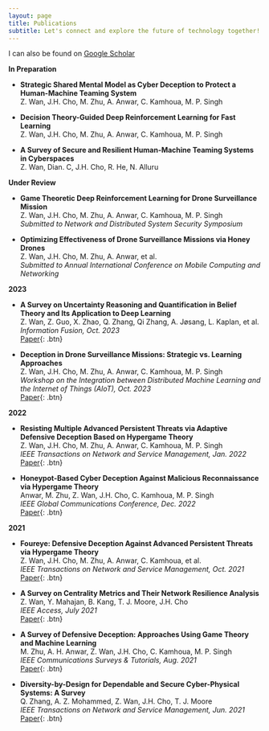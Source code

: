 ```yaml
---
layout: page
title: Publications
subtitle: Let's connect and explore the future of technology together!
---
```


I can also be found on [Google Scholar](https://scholar.google.com/citations?user=0Z8N7zYAAAAJ) 

**In Preparation**

- **Strategic Shared Mental Model as Cyber Deception to Protect a Human-Machine Teaming System**  
  Z. Wan, J.H. Cho, M. Zhu, A. Anwar, C. Kamhoua, M. P. Singh  

- **Decision Theory-Guided Deep Reinforcement Learning for Fast Learning**  
  Z. Wan, J.H. Cho, M. Zhu, A. Anwar, C. Kamhoua, M. P. Singh  

- **A Survey of Secure and Resilient Human-Machine Teaming Systems in Cyberspaces**  
  Z. Wan, Dian. C, J.H. Cho, R. He, N. Alluru  

**Under Review**

- **Game Theoretic Deep Reinforcement Learning for Drone Surveillance Mission**  
  Z. Wan, J.H. Cho, M. Zhu, A. Anwar, C. Kamhoua, M. P. Singh  
  *Submitted to Network and Distributed System Security Symposium*  

- **Optimizing Effectiveness of Drone Surveillance Missions via Honey Drones**  
  Z. Wan, J.H. Cho, M. Zhu, A. Anwar, et al.  
  *Submitted to Annual International Conference on Mobile Computing and Networking*


**2023**

- **A Survey on Uncertainty Reasoning and Quantification in Belief Theory and Its Application to Deep Learning**  
  Z. Wan, Z. Guo, X. Zhao, Q. Zhang, Qi Zhang, A. Jøsang, L. Kaplan, et al.  
  *Information Fusion, Oct. 2023*  
  [Paper](https://www.sciencedirect.com/science/article/pii/S1566253523003032){: .btn} 

- **Deception in Drone Surveillance Missions: Strategic vs. Learning Approaches**  
  Z. Wan, J.H. Cho, M. Zhu, A. Anwar, C. Kamhoua, M. P. Singh  
  *Workshop on the Integration between Distributed Machine Learning and the Internet of Things (AIoT), Oct. 2023*  
  [Paper](https://dl.acm.org/doi/abs/10.1145/3565287.3616525){: .btn} 

**2022**

- **Resisting Multiple Advanced Persistent Threats via Adaptive Defensive Deception Based on Hypergame Theory**  
  Z. Wan, J.H. Cho, M. Zhu, A. Anwar, C. Kamhoua, M. P. Singh  
  *IEEE Transactions on Network and Service Management, Jan. 2022*  
  [Paper](https://ieeexplore.ieee.org/abstract/document/10040491/){: .btn} 

- **Honeypot-Based Cyber Deception Against Malicious Reconnaissance via Hypergame Theory**  
  Anwar, M. Zhu, Z. Wan, J.H. Cho, C. Kamhoua, M. P. Singh  
  *IEEE Global Communications Conference, Dec. 2022*  
  [Paper](https://ieeexplore.ieee.org/abstract/document/10000813/){: .btn} 

**2021**

- **Foureye: Defensive Deception Against Advanced Persistent Threats via Hypergame Theory**  
  Z. Wan, J.H. Cho, M. Zhu, A. Anwar, C. Kamhoua, et al.  
  *IEEE Transactions on Network and Service Management, Oct. 2021*  
  [Paper](https://ieeexplore.ieee.org/abstract/document/9559403/){: .btn} 

- **A Survey on Centrality Metrics and Their Network Resilience Analysis**  
  Z. Wan, Y. Mahajan, B. Kang, T. J. Moore, J.H. Cho  
  *IEEE Access, July 2021*  
  [Paper](https://ieeexplore.ieee.org/abstract/document/9471855/){: .btn} 

- **A Survey of Defensive Deception: Approaches Using Game Theory and Machine Learning**  
  M. Zhu, A. H. Anwar, Z. Wan, J.H. Cho, C. Kamhoua, M. P. Singh  
  *IEEE Communications Surveys & Tutorials, Aug. 2021*  
  [Paper](https://ieeexplore.ieee.org/abstract/document/9508449/){: .btn} 

- **Diversity-by-Design for Dependable and Secure Cyber-Physical Systems: A Survey**  
  Q. Zhang, A. Z. Mohammed, Z. Wan, J.H. Cho, T. J. Moore  
  *IEEE Transactions on Network and Service Management, Jun. 2021*  
  [Paper](https://ieeexplore.ieee.org/abstract/document/9462505/){: .btn} 

